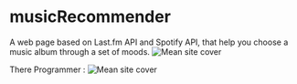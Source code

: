 # musicRecommender
A web page based on Last.fm API and Spotify API, that help you choose a music album through a set of moods.
![Mean site cover](https://tlgur.com/d/gj0b2rY8)

There Programmer :
![Mean site cover](https://tlgur.com/d/4AXodBvg)
